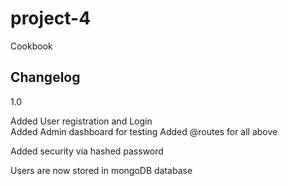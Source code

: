 # project-4
Cookbook

## Changelog

1.0 

Added User registration and Login  
Added Admin dashboard for testing
Added @routes for all above

Added security via hashed password

Users are now stored in mongoDB database
